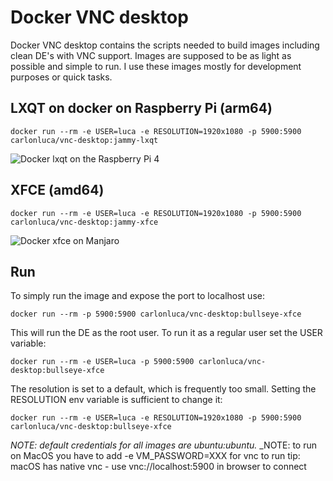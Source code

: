 # Docker VNC desktop

Docker VNC desktop contains the scripts needed to build images including clean DE's with VNC support. Images are supposed to be as light as possible and simple to run. I use these images mostly for development purposes or quick tasks.

## LXQT on docker on Raspberry Pi (arm64)

```docker run --rm -e USER=luca -e RESOLUTION=1920x1080 -p 5900:5900 carlonluca/vnc-desktop:jammy-lxqt```

![Docker lxqt on the Raspberry Pi 4](extras/docker-lxqt.webp)

## XFCE (amd64)

```docker run --rm -e USER=luca -e RESOLUTION=1920x1080 -p 5900:5900 carlonluca/vnc-desktop:jammy-xfce```

![Docker xfce on Manjaro](extras/docker-xfce.webp)

## Run

To simply run the image and expose the port to localhost use:

```docker run --rm -p 5900:5900 carlonluca/vnc-desktop:bullseye-xfce```

This will run the DE as the root user. To run it as a regular user set the USER variable:

```docker run --rm -e USER=luca -p 5900:5900 carlonluca/vnc-desktop:bullseye-xfce```

The resolution is set to a default, which is frequently too small. Setting the RESOLUTION env variable is sufficient to change it:

```docker run --rm -e USER=luca -e RESOLUTION=1920x1080 -p 5900:5900 carlonluca/vnc-desktop:bullseye-xfce```

_NOTE: default credentials for all images are ubuntu:ubuntu._
_NOTE: to run on MacOS you have to add -e VM_PASSWORD=XXX for vnc to run
tip: macOS has native vnc - use vnc://localhost:5900 in browser to connect
